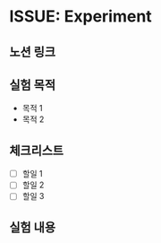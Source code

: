 # ISSUE: Experiment

## 노션 링크


## 실험 목적

- 목적 1
- 목적 2

## 체크리스트

- [ ]  할일 1
- [ ]  할일 2
- [ ]  할일 3

## 실험 내용

